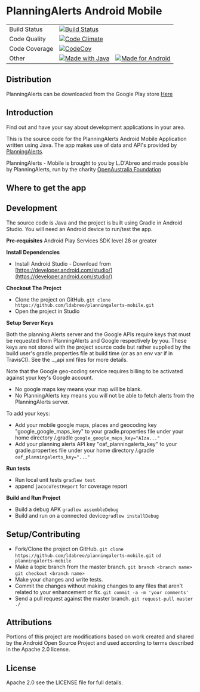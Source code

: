 
# PlanningAlerts Android Mobile

<table>
  <tr>
    <td>
      Build Status
    </td>
    <td>
      <a href="https://travis-ci.org/ldabreo/planningalerts-mobile">
        <img src="https://travis-ci.org/ldabreo/planningalerts-mobile.png?branch=master" alt="Build Status" />
      </a>
    </td>
  </tr>
   <tr>
      <td>
        Code Quality
      </td>
      <td>
        <a href="https://codeclimate.com/github/ldabreo/planningalerts-mobile">
          <img src="https://codeclimate.com/github/ldabreo/planningalerts-mobile/badges/gpa.svg" alt="Code Climate" />
        </a>
      </td>
    </tr>
  <tr>
    <td>
      Code Coverage
    </td>
    <td>
      <a href="https://codecov.io/github/ldabreo/planningalerts-mobile">
        <img src="https://img.shields.io/codecov/c/github/ldabreo/planningalerts-mobile/master.svg" alt="CodeCov" />
      </a>
    </td>
  </tr>

  <tr>
    <td>
      Other
    </td>
    <td>
      <a href="https://forthebadge.com/">
        <img src="https://forthebadge.com/images/badges/made-with-java.svg" alt="Made with Java" />
      </a>
    </td>
    <td>
          <a href="https://forthebadge.com/">
            <img src="https://forthebadge.com/images/badges/built-for-android.svg" alt="Made for Android" />
          </a>
    </td>
  </tr>
</table>

## Distribution

PlanningAlerts can be downloaded from the Google Play store [Here](https://play.google.com/store/apps/details?id=com.au.planningalerts)

## Introduction

Find out and have your say about development applications in your area.

This is the source code for the PlanningAlerts Android Mobile Application written using Java. The app makes use of data and API's provided by [PlanningAlerts](https://www.planningalerts.org.au/).

PlanningAlerts - Mobile is brought to you by L.D'Abreo and made possible by PlanningAlerts, run by the charity [OpenAustralia Foundation](http://www.openaustraliafoundation.org.au)

## Where to get the app


## Development

The source code is Java and the project is built using Gradle in Android Studio.   You will need an Android device to run/test the app.

**Pre-requisites**
Android Play Services SDK level 28 or greater

**Install Dependencies**
 * Install Android Studio - Download from [https://developer.android.com/studio/](https://developer.android.com/studio/)

**Checkout The Project**
* Clone the project on GitHub. 
`git clone https://github.com/ldabreo/planningalerts-mobile.git`
 * Open the project in Studio

**Setup Server Keys**

Both the planning Alerts server and the Google APIs require keys that must be requested from
PlanningAlerts and Google respectively by you. These keys are not stored with the project source code 
but rather supplied by the build user's gradle.properties file at build time (or as an env var if in TravisCI). 
See the  .._api xml files for more details.

Note that the Google geo-coding service requires billing to be activated against your key's Google account.
* No google maps key means your map will be blank. 
* No PlanningAlerts key means you will not be able to fetch alerts from the PlanningAlerts server. 

To add your keys:

* Add your mobile google maps, places and geocoding key "google_google_maps_key" to your gradle.properties file under your home directory /.gradle
`google_google_maps_key="AIza..."`
* Add your planning alerts API key "oaf_planningalerts_key" to your gradle.properties file under your home directory /.gradle
`oaf_planningalerts_key="..."`

**Run tests**
* Run local unit tests  `gradlew test`
* append `jacocoTestReport` for coverage report

**Build and Run Project**
* Build a debug APK  `gradlew assembleDebug`
* Build and run on a connected device`gradlew installDebug`

## Setup/Contributing

* Fork/Clone the project on GitHub. 
`git clone https://github.com/ldabreo/planningalerts-mobile.git`
`cd planningalerts-mobile`
* Make a topic branch from the master branch.
`git branch <branch name>`
`git checkout <branch name>`
* Make your changes and write tests.
* Commit the changes without making changes to any files that aren't related to your enhancement or fix.
`git commit -a -m 'your comments'`
* Send a pull request against the master branch.
`git request-pull master ./`

## Attributions

Portions of this project are modifications based on work created and shared by the Android Open Source Project 
and used according to terms described in the Apache 2.0 license.

## License

Apache 2.0 see the LICENSE file for full details.